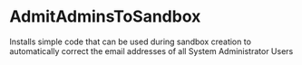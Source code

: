 # AdmitAdminsToSandbox
 Installs simple code that can be used during sandbox creation to automatically correct the email addresses of all System Administrator Users
